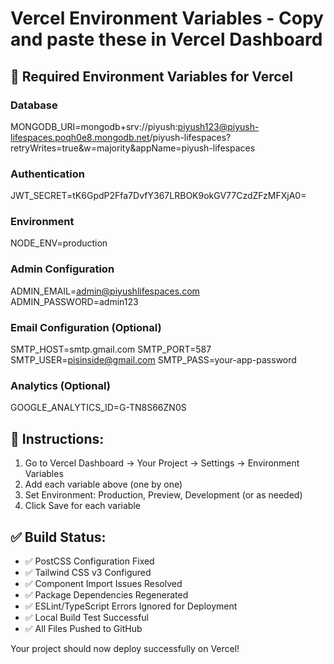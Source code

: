 # Vercel Environment Variables - Copy and paste these in Vercel Dashboard

## 🚀 Required Environment Variables for Vercel

### Database
MONGODB_URI=mongodb+srv://piyush:piyush123@piyush-lifespaces.poqh0e8.mongodb.net/piyush-lifespaces?retryWrites=true&w=majority&appName=piyush-lifespaces

### Authentication
JWT_SECRET=tK6GpdP2Ffa7DvfY367LRBOK9okGV77CzdZFzMFXjA0=

### Environment
NODE_ENV=production

### Admin Configuration
ADMIN_EMAIL=admin@piyushlifespaces.com
ADMIN_PASSWORD=admin123

### Email Configuration (Optional)
SMTP_HOST=smtp.gmail.com
SMTP_PORT=587
SMTP_USER=pisinside@gmail.com
SMTP_PASS=your-app-password

### Analytics (Optional)
GOOGLE_ANALYTICS_ID=G-TN8S66ZN0S

## 📝 Instructions:
1. Go to Vercel Dashboard → Your Project → Settings → Environment Variables
2. Add each variable above (one by one)
3. Set Environment: Production, Preview, Development (or as needed)
4. Click Save for each variable

## ✅ Build Status:
- ✅ PostCSS Configuration Fixed
- ✅ Tailwind CSS v3 Configured
- ✅ Component Import Issues Resolved
- ✅ Package Dependencies Regenerated
- ✅ ESLint/TypeScript Errors Ignored for Deployment
- ✅ Local Build Test Successful
- ✅ All Files Pushed to GitHub

Your project should now deploy successfully on Vercel!
